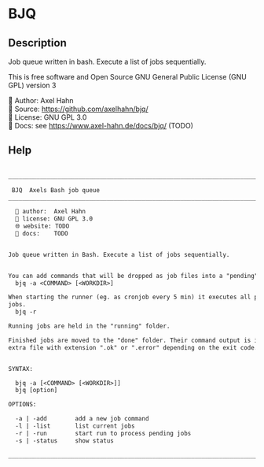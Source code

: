 # BJQ

## Description

Job queue written in bash. Execute a list of jobs sequentially.

This is free software and Open Source 
GNU General Public License (GNU GPL) version 3

👤 Author: Axel Hahn\
🧾 Source: <https://github.com/axelhahn/bjq/>\
📜 License: GNU GPL 3.0\
📗 Docs: see <https://www.axel-hahn.de/docs/bjq/> (TODO)

## Help

```txt

______________________________________________________________________________
     
 BJQ  Axels Bash job queue
__________________________________________________________________________v0.1

  👤 author:  Axel Hahn
  🧾 license: GNU GPL 3.0
  🌐 website: TODO
  📘 docs:    TODO


Job queue written in Bash. Execute a list of jobs sequentially.


You can add commands that will be dropped as job files into a "pending" queue.
  bjq -a <COMMAND> [<WORKDIR>]

When starting the runner (eg. as cronjob every 5 min) it executes all pending
jobs.
  bjq -r

Running jobs are held in the "running" folder.

Finished jobs are moved to the "done" folder. Their command output is in an
extra file with extension ".ok" or ".error" depending on the exit code.


SYNTAX:

  bjq -a [<COMMAND> [<WORKDIR>]]
  bjq [option]

OPTIONS:

  -a | -add        add a new job command
  -l | -list       list current jobs
  -r | -run        start run to process pending jobs
  -s | -status     show status

______________________________________________________________________________
```